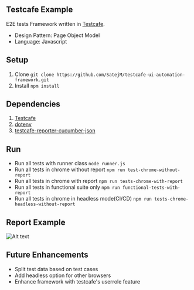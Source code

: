 ## Testcafe Example
E2E tests Framework written in [Testcafe](https://github.com/DevExpress/testcafe).
- Design Pattern: Page Object Model
- Language: Javascript

## Setup
1. Clone `git clone https://github.com/SatejM/testcafe-ui-automation-framework.git`
2. Install `npm install`

## Dependencies
1. [Testcafe](https://www.npmjs.com/package/testcafe)
2. [dotenv](https://www.npmjs.com/package/dotenv)
3. [testcafe-reporter-cucumber-json](https://www.npmjs.com/package/testcafe-reporter-cucumber-json)

## Run
* Run all tests with runner class `node runner.js`
* Run all tests in chrome without report `npm run test-chrome-without-report`
* Run all tests in chrome with report `npm run tests-chrome-with-report`
* Run all tests in functional suite only `npm run functional-tests-with-report`
* Run all tests in chrome in headless mode(CI/CD) `npm run tests-chrome-headless-without-report`


## Report Example
![Alt text](https://i.ibb.co/S6wtSss/Screen-Shot-2021-06-02-at-9-04-51-pm.png)

## Future Enhancements
* Split test data based on test cases
* Add headless option for other browsers
* Enhance framework with testcafe's userrole feature
